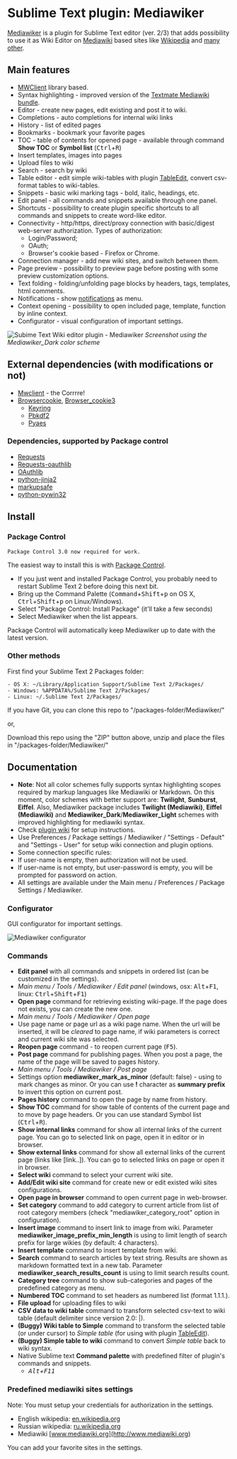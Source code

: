# Sublime Text plugin: Mediawiker

[Mediawiker](https://github.com/tosher/Mediawiker) is a plugin for Sublime Text editor (ver. 2/3) that adds possibility to use it as Wiki Editor on [Mediawiki](http://mediawiki.org) based sites like [Wikipedia](http://en.wikipedia.org) and [many other](http://www.mediawiki.org/wiki/Sites_using_MediaWiki/en).

## Main features
* [MWClient](https://github.com/mwclient/mwclient) library based.
* Syntax highlighting - improved version of the [Textmate Mediawiki bundle](https://github.com/textmate/mediawiki.tmbundle).
* Editor - create new pages, edit existing and post it to wiki.
* Completions - auto completions for internal wiki links
* History - list of edited pages
* Bookmarks - bookmark your favorite pages
* TOC - table of contents for opened page - available through command **Show TOC** or **Symbol list** (<kbd>Ctrl</kbd>+<kbd>R</kbd>)
* Insert templates, images into pages
* Upload files to wiki
* Search - search by wiki
* Table editor - edit simple wiki-tables with plugin [TableEdit](https://github.com/vkocubinsky/SublimeTableEditor), convert csv-format tables to wiki-tables.
* Snippets - basic wiki marking tags - bold, italic, headings, etc.
* Edit panel - all commands and snippets available through one panel. 
* Shortcuts - possibility to create plugin specific shortcuts to all commands and snippets to create word-like editor.
* Connectivity - http/https, direct/proxy connection with basic/digest web-server authorization. Types of authorization: 
    - Login/Password;
    - OAuth;
    - Browser's cookie based - Firefox or Chrome.
* Connection manager - add new wiki sites, and switch between them.
* Page preview - possibility to preview page before posting with some preview customization options.
* Text folding - folding/unfolding page blocks by headers, tags, templates, html comments.
* Notifications - show [notifications](https://www.mediawiki.org/wiki/Notifications) as menu.
* Context opening - possibility to open included page, template, function by inline context.
* Configurator - visual configuration of important settings.

![Subime Text Wiki editor plugin - Mediawiker](https://github.com/tosher/Mediawiker/wiki/Mediawiker_Dark.png)
*Screenshot using the Mediawiker_Dark color scheme*

## External dependencies (with modifications or not)
* [Mwclient](https://github.com/mwclient/mwclient) - the Corrrre!
* [Browsercookie](https://bitbucket.org/richardpenman/browsercookie), [Browser_cookie3](https://github.com/borisbabic/browser_cookie3)
    - [Keyring](https://pypi.python.org/pypi/keyring)
    - [Pbkdf2](https://pypi.python.org/pypi/pbkdf2)
    - [Pyaes](https://pypi.python.org/pypi/pyaes)

### Dependencies, supported by Package control
* [Requests](https://github.com/packagecontrol/requests)
* [Requests-oauthlib](https://github.com/packagecontrol/requests-oauthlib)
* [OAuthlib](https://github.com/packagecontrol/oauthlib)
* [python-jinja2](https://bitbucket.org/teddy_beer_maniac/sublime-text-dependency-jinja2)
* [markupsafe](https://bitbucket.org/teddy_beer_maniac/sublime-text-dependency-markupsafe)
* [python-pywin32](https://github.com/randy3k/sublime-pywin32)

## Install

### Package Control

    Package Control 3.0 now required for work.

The easiest way to install this is with [Package Control](http://wbond.net/sublime\_packages/package\_control).

 * If you just went and installed Package Control, you probably need to restart Sublime Text 2 before doing this next bit.
 * Bring up the Command Palette (<kbd>Command</kbd>+<kbd>Shift</kbd>+<kbd>p</kbd> on OS X, <kbd>Ctrl</kbd>+<kbd>Shift</kbd>+<kbd>p</kbd> on Linux/Windows).
 * Select "Package Control: Install Package" (it'll take a few seconds)
 * Select Mediawiker when the list appears.

Package Control will automatically keep Mediawiker up to date with the latest version.

### Other methods
First find your Sublime Text 2 Packages folder:

    - OS X: ~/Library/Application Support/Sublime Text 2/Packages/
    - Windows: %APPDATA%/Sublime Text 2/Packages/
    - Linux: ~/.Sublime Text 2/Packages/

If you have Git, you can clone this repo to "/packages-folder/Mediawiker/"

or,

Download this repo using the "ZIP" button above, unzip and place the files in "/packages-folder/Mediawiker/"

## Documentation
* **Note**: Not all color schemes fully supports syntax highlighting scopes required by markup languages like Mediawiki or Markdown. On this moment, color schemes with better support are: **Twilight**, **Sunburst**, **Eiffel**. Also, Mediawiker package includes **Twilight (Mediawiki)**, **Eiffel (Mediawiki)** and **Mediawiker_Dark**/**Mediawiker_Light** schemes with improved highlighting for mediawiki syntax. 
* Check [plugin wiki](https://github.com/tosher/Mediawiker/wiki) for setup instructions.
* Use Preferences / Package settings / Mediawiker / "Settings  - Default" and "Settings - User" for setup wiki connection and plugin options.
* Some connection specific rules:
 * If user-name is empty, then authorization will not be used.
 * If user-name is not empty, but user-password is empty, you will be prompted for password on action.
* All settings are available under the Main menu / Preferences / Package Settings / Mediawiker.

### Configurator
GUI configurator for important settings.

![Mediawiker configurator](https://github.com/tosher/Mediawiker/wiki/Mediawiker_Configurator.png)

### Commands
* **Edit panel** with all commands and snippets in ordered list (can be customized in the settings).
 * *Main menu / Tools / Mediawiker / Edit panel* (windows, osx: <kbd>Alt</kbd>+<kbd>F1</kbd>, linux: <kbd>Ctrl</kbd>+<kbd>Shift</kbd>+<kbd>F1</kbd>)
* **Open page** command for retrieving existing wiki-page. If the page does not exists, you can create the new one.
 * *Main menu / Tools / Mediawiker / Open page*
* Use page name or page url as a wiki page name. When the url will be inserted, it will be *cleared* to page name, if wiki parameters is correct and current wiki site was selected.
* **Reopen page** command - to reopen current page (<kbd>F5</kbd>).
* **Post page** command for publishing pages. When you post a page, the name of the page will be saved to pages history.
 * *Main menu / Tools / Mediawiker / Post page*
 * Settings option **mediawiker_mark_as_minor** (default: false) - using to mark changes as minor. Or you can use **!** character as **summary prefix** to invert this option on current post.
* **Pages history** command to open the page by name from history.
* **Show TOC** command for show table of contents of the current page and to move by page headers. Or you can use standard Symbol list (<kbd>Ctrl</kbd>+<kbd>R</kbd>).
* **Show internal links** command for show all internal links of the current page. You can go to selected link on page, open it in editor or in browser.
* **Show external links** command for show all external links of the current page (links like [link..]). You can go to selected links on page or open it in browser.
* **Select wiki** command to select your current wiki site.
* **Add/Edit wiki site** command for create new or edit existed wiki sites configurations.
* **Open page in browser** command to open current page in web-browser.
* **Set category** command to add category to current article from list of root category members (check "mediawiker_category_root" option in configuration).
* **Insert image** command to insert link to image from wiki. Parameter **mediawiker_image_prefix_min_length** is using to limit length of search prefix for large wikies (by default: 4 characters).
* **Insert template** command to insert template from wiki.
* **Search** command to search articles by text string. Results are shown as markdown formatted text in a new tab. Parameter **mediawiker_search_results_count** is using to limit search results count.
* **Category tree** command to show sub-categories and pages of the predefined category as menu.
* **Numbered TOC** command to set headers as numbered list (format 1.1.1.).
* **File upload** for uploading files to wiki
* **CSV data to wiki table** command to transform selected csv-text to wiki table (default delimiter since version 2.0: |).
* **(Buggy) Wiki table to Simple** command to transform the selected table (or under cursor) to *Simple table* (for using with plugin [TableEdit](https://github.com/vkocubinsky/SublimeTableEditor)).
* **(Buggy) Simple table to wiki** command to convert *Simple table* back to wiki syntax.
* Native Sublime text **Command palette** with predefined filter of plugin's commands and snippets.
  * *<kbd>Alt</kbd>+<kbd>F11</kbd>*

### Predefined mediawiki sites settings
Note: You must setup your credentials for authorization in the settings.

* English wikipedia: [en.wikipedia.org](http://en.wikipedia.org)
* Russian wikipedia: [ru.wikipedia.org](http://ru.wikipedia.org)
* Mediawiki [www.mediawiki.org](http://www.mediawiki.org)

You can add your favorite sites in the settings.
